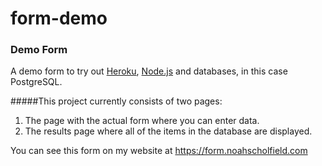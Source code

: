 # form-demo

### Demo Form

A demo form to try out [Heroku](https://heroku.com), [Node.js](nodejs.org) and databases, in this case PostgreSQL.

#####This project currently consists of two pages:

1. The page with the actual form where you can enter data.
2. The results page where all of the items in the database are displayed.

You can see this form on my website at https://form.noahscholfield.com
